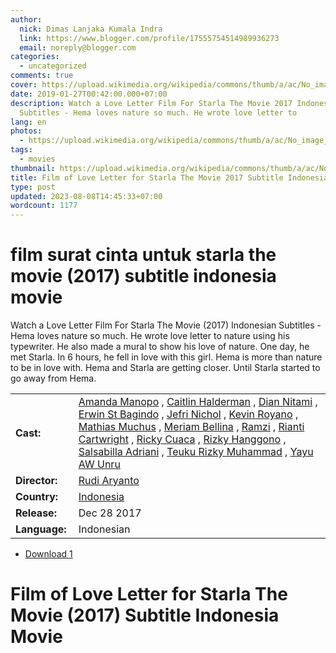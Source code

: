 ```yaml
---
author:
  nick: Dimas Lanjaka Kumala Indra
  link: https://www.blogger.com/profile/17555754514989936273
  email: noreply@blogger.com
categories:
  - uncategorized
comments: true
cover: https://upload.wikimedia.org/wikipedia/commons/thumb/a/ac/No_image_available.svg/2048px-No_image_available.svg.png
date: 2019-01-27T00:42:00.000+07:00
description: Watch a Love Letter Film For Starla The Movie 2017 Indonesian
  Subtitles - Hema loves nature so much. He wrote love letter to
lang: en
photos:
  - https://upload.wikimedia.org/wikipedia/commons/thumb/a/ac/No_image_available.svg/2048px-No_image_available.svg.png
tags:
  - movies
thumbnail: https://upload.wikimedia.org/wikipedia/commons/thumb/a/ac/No_image_available.svg/2048px-No_image_available.svg.png
title: Film of Love Letter for Starla The Movie 2017 Subtitle Indonesia Movie
type: post
updated: 2023-08-08T14:45:33+07:00
wordcount: 1177
---
```


<h1 for="title" class="notranslate">film surat cinta untuk starla the movie (2017) subtitle indonesia  movie</h1>  <div>  <div class="entry-content entry-content-single" itemprop="description">  <p> <span class="notranslate"> Watch a Love Letter Film For Starla The Movie (2017) Indonesian Subtitles - Hema loves nature so much.</span> <span class="notranslate"> He wrote love letter to nature using his typewriter.</span> <span class="notranslate"> He also made a mural to show his love of nature.</span> <span class="notranslate"> One day, he met Starla.</span> <span class="notranslate"> In 6 hours, he fell in love with this girl.</span> <span class="notranslate"> Hema is more than nature to be in love with.</span> <span class="notranslate"> Hema and Starla are getting closer.</span> <span class="notranslate"> Until Starla started to go away from Hema.</span> </p>  <table>  <tbody><tr>  <td width="20%"> <span class="notranslate"> <strong>Cast:</strong></span> </td>  <td> <span class="notranslate"> <span><span><a href="http://webmanajemen.com/search/?q=cast%20amanda%20manopo" rel="tag">Amanda Manopo</a></span></span> , <span><span><a href="http://webmanajemen.com/search/?q=cast%20caitlin%20halderman" rel="tag">Caitlin Halderman</a></span></span> , <span><span><a href="http://webmanajemen.com/search/?q=cast%20dian%20nitami" rel="tag">Dian Nitami</a></span></span> , <span><span><a href="http://webmanajemen.com/search/?q=cast%20erwin%20st%20bagindo" rel="tag">Erwin St Bagindo</a></span></span> , <span><span><a href="http://webmanajemen.com/search/?q=cast%20jefri%20nichol" rel="tag">Jefri Nichol</a></span></span> , <span><span><a href="http://webmanajemen.com/search/?q=cast%20kevin%20royano" rel="tag">Kevin Royano</a></span></span> , <span><span><a href="http://webmanajemen.com/search/?q=cast%20mathias%20muchus" rel="tag">Mathias Muchus</a></span></span> , <span><span><a href="http://webmanajemen.com/search/?q=cast%20meriam%20bellina" rel="tag">Meriam Bellina</a></span></span> , <span><span><a href="http://webmanajemen.com/search/?q=cast%20ramzi" rel="tag">Ramzi</a></span></span> , <span><span><a href="http://webmanajemen.com/search/?q=cast%20rianti%20cartwright" rel="tag">Rianti Cartwright</a></span></span> , <span><span><a href="http://webmanajemen.com/search/?q=cast%20ricky%20cuaca" rel="tag">Ricky Cuaca</a></span></span> , <span><span><a href="http://webmanajemen.com/search/?q=cast%20rizky%20hanggono" rel="tag">Rizky Hanggono</a></span></span> , <span><span><a href="http://webmanajemen.com/search/?q=cast%20salsabilla%20adriani" rel="tag">Salsabilla Adriani</a></span></span> , <span><span><a href="http://webmanajemen.com/search/?q=cast%20teuku%20rizky%20muhammad" rel="tag">Teuku Rizky Muhammad</a></span></span> , <span><span><a href="http://webmanajemen.com/search/?q=cast%20yayu%20a%20w%20unru" rel="tag">Yayu AW Unru</a></span></span></span> </td>  </tr>  <tr>  <td width="20%"> <span class="notranslate"> <strong>Director:</strong></span> </td>  <td> <span class="notranslate"> <span><span><a href="http://webmanajemen.com/search/?q=director%20rudi%20aryanto" rel="tag">Rudi Aryanto</a></span></span></span> </td>  </tr>  <tr>  <td width="20%"> <span class="notranslate"> <strong>Country:</strong></span> </td>  <td> <span class="notranslate"> <span><a href="http://webmanajemen.com/search/?q=country%20indonesia" rel="tag">Indonesia</a></span></span> </td>  </tr>  <tr>  <td width="20%"> <span class="notranslate"> <strong>Release:</strong></span> </td>  <td><time itemprop="dateCreated" datetime="2017-12-28T00:00:00+00:00"><span class="notranslate"> <span>Dec 28 2017</span></span> </time></td>  </tr>  <tr>  <td width="20%"> <span class="notranslate"> <strong>Language:</strong></span> </td>  <td> <span class="notranslate"> <span property="inLanguage">Indonesian</span></span> </td>  </tr>  </tbody></table>  <p></p>  <div id="download" class="gmr-download-wrap clearfix"><ul class="list-inline gmr-download-list clearfix"><li> <a href="https://www.webmanajemen.com/page/safelink.html?url=aHR0cHM6Ly9vbG9hZC5zdHJlYW0vZi91dnN5ZDVTYVpZUQ==" class="button" rel="nofollow" target="_blank" title="Download the link 1 Love Letter to Starla The Movie (2017)"><span class="icon_download" aria-hidden="true"></span></a> <span class="notranslate"> <a href="https://www.webmanajemen.com/page/safelink.html?url=aHR0cHM6Ly9vbG9hZC5zdHJlYW0vZi91dnN5ZDVTYVpZUQ==" class="button" rel="nofollow" target="_blank" title="Download the link 1 Love Letter to Starla The Movie (2017)">Download 1</a></span> </li></ul></div>  <div class="gmr-grid idmuvi-core"><div class="row grid-container"><div class="clearfix"></div></div></div>  </div>  <h1 for="title"> <span class="notranslate"> Film of Love Letter for Starla The Movie (2017) Subtitle Indonesia Movie</span> </h1>  </div>